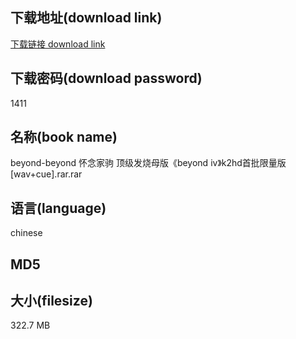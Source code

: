 ## 下载地址(download link)
[下载链接 download link](https://voluble-croquembouche-d321dc.netlify.app/?s=beyond-beyond+%E6%80%80%E5%BF%B5%E5%AE%B6%E9%A9%B9+%E9%A1%B6%E7%BA%A7%E5%8F%91%E7%83%A7%E6%AF%8D%E7%89%88%E3%80%8Abeyond+iv%E3%80%8Bk2hd%E9%A6%96%E6%89%B9%E9%99%90%E9%87%8F%E7%89%88%5Bwav%2Bcue%5D.rar)

## 下载密码(download password)
1411

## 名称(book name)
beyond-beyond 怀念家驹 顶级发烧母版《beyond iv》k2hd首批限量版[wav+cue].rar.rar

## 语言(language)
chinese

## MD5


## 大小(filesize)
322.7 MB
